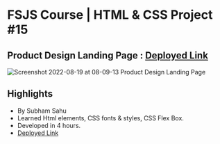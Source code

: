 # FSJS Course | HTML & CSS Project #15

## Product Design Landing Page : [Deployed Link](https://calm-tanuki-a0b43b.netlify.app/)
![Screenshot 2022-08-19 at 08-09-13 Product Design Landing Page](https://user-images.githubusercontent.com/43786036/185531130-5f890ace-ffc2-475d-9411-1dcf8fbc6e16.png)

## Highlights
- By Subham Sahu
- Learned Html elements, CSS fonts & styles, CSS Flex Box.
- Developed in 4 hours.
- [Deployed Link](https://calm-tanuki-a0b43b.netlify.app/)
